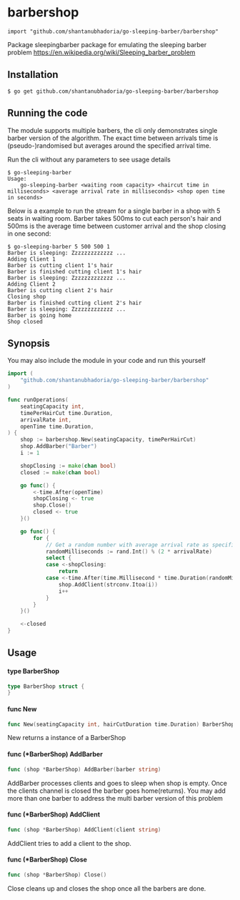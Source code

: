 # barbershop

    import "github.com/shantanubhadoria/go-sleeping-barber/barbershop"

Package sleepingbarber package for emulating the sleeping barber problem
https://en.wikipedia.org/wiki/Sleeping_barber_problem

## Installation

    $ go get github.com/shantanubhadoria/go-sleeping-barber/barbershop

## Running the code
The module supports multiple barbers, the cli only demonstrates single barber version of the algorithm. The exact time between arrivals
 time is (pseudo-)randomised but averages around the specified arrival time.

Run the cli without any parameters to see usage details

    $ go-sleeping-barber
    Usage: 
	    go-sleeping-barber <waiting room capacity> <haircut time in milliseconds> <average arrival rate in milliseconds> <shop open time in seconds>

Below is a example to run the stream for a single barber in a shop with 
5 seats in waiting room. Barber takes 500ms to cut each person's hair 
and 500ms is the average time between customer arrival and the shop closing
in one second:

    $ go-sleeping-barber 5 500 500 1
    Barber is sleeping: Zzzzzzzzzzzzz ...
    Adding Client 1
    Barber is cutting client 1's hair
    Barber is finished cutting client 1's hair
    Barber is sleeping: Zzzzzzzzzzzzz ...
    Adding Client 2
    Barber is cutting client 2's hair
    Closing shop
    Barber is finished cutting client 2's hair
    Barber is sleeping: Zzzzzzzzzzzzz ...
    Barber is going home
    Shop closed


## Synopsis

You may also include the module in your code and run this yourself

```go
import (
    "github.com/shantanubhadoria/go-sleeping-barber/barbershop"
)

func runOperations(
	seatingCapacity int,
	timePerHairCut time.Duration,
	arrivalRate int,
	openTime time.Duration,
) {
	shop := barbershop.New(seatingCapacity, timePerHairCut)
	shop.AddBarber("Barber")
	i := 1

	shopClosing := make(chan bool)
	closed := make(chan bool)

	go func() {
		<-time.After(openTime)
		shopClosing <- true
		shop.Close()
		closed <- true
	}()

	go func() {
		for {
			// Get a random number with average arrival rate as specified
			randomMilliseconds := rand.Int() % (2 * arrivalRate)
			select {
			case <-shopClosing:
				return
			case <-time.After(time.Millisecond * time.Duration(randomMilliseconds)):
				shop.AddClient(strconv.Itoa(i))
				i++
			}
		}
	}()

	<-closed
}

```

## Usage

#### type BarberShop

```go
type BarberShop struct {
}
```


#### func  New

```go
func New(seatingCapacity int, hairCutDuration time.Duration) BarberShop
```
New returns a instance of a BarberShop

#### func (*BarberShop) AddBarber

```go
func (shop *BarberShop) AddBarber(barber string)
```
AddBarber processes clients and goes to sleep when shop is empty. Once the
clients channel is closed the barber goes home(returns). You may add more 
than one barber to address the multi barber version of this problem

#### func (*BarberShop) AddClient

```go
func (shop *BarberShop) AddClient(client string)
```
AddClient tries to add a client to the shop.

#### func (*BarberShop) Close

```go
func (shop *BarberShop) Close()
```
Close cleans up and closes the shop once all the barbers are done.
